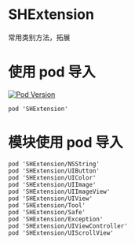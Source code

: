# SHExtension
常用类别方法，拓展
# 使用 pod 导入
[![Pod Version](http://img.shields.io/cocoapods/v/SHExtension.svg?style=flat)](http://cocoadocs.org/docsets/SHExtension/)
```
pod 'SHExtension'
```
# 模块使用 pod 导入
```
pod 'SHExtension/NSString'
pod 'SHExtension/UIButton'
pod 'SHExtension/UIColor'
pod 'SHExtension/UIImage'
pod 'SHExtension/UIImageView'
pod 'SHExtension/UIView'
pod 'SHExtension/Tool'
pod 'SHExtension/Safe'
pod 'SHExtension/Exception'
pod 'SHExtension/UIViewController'
pod 'SHExtension/UIScrollView'
```
